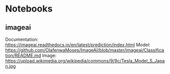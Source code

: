 # Notebooks

## imageai
Documentation: https://imageai.readthedocs.io/en/latest/prediction/index.html
Model: https://github.com/OlafenwaMoses/ImageAI/blob/master/imageai/Classification/README.md
Image: https://upload.wikimedia.org/wikipedia/commons/9/9c/Tesla_Model_S_Japan.jpg
